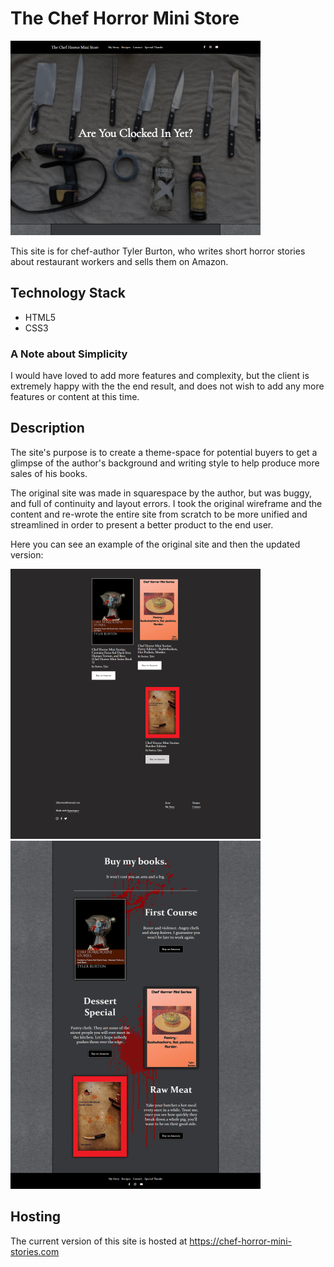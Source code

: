 # The Chef Horror Mini Store

![Screenshot](screenshots/landing.png)

This site is for chef-author Tyler Burton, who writes short horror stories about restaurant workers and sells them on Amazon.

## Technology Stack

- HTML5
- CSS3

### A Note about Simplicity

I would have loved to add more features and complexity, but the client is extremely happy with the the end result, and does not wish to add any more features or content at this time.

## Description

The site's purpose is to create a theme-space for potential buyers to get a glimpse of the author's background and writing style to help produce more sales of his books.

The original site was made in squarespace by the author, but was buggy, and full of continuity and layout errors. I took the original wireframe and the content and re-wrote the entire site from scratch to be more unified and streamlined in order to present a better product to the end user.

Here you can see an example of the original site and then the updated version:

![Screenshot](screenshots/original.png)
![Screenshot](screenshots/updated.png)

## Hosting

The current version of this site is hosted at https://chef-horror-mini-stories.com
